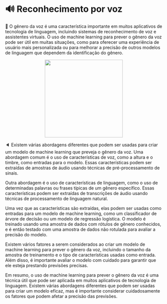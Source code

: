 # 🔊 Reconhecimento por voz
🚻 O gênero da voz é uma característica importante em muitos aplicativos de tecnologia de linguagem, incluindo sistemas de reconhecimento de voz e assistentes virtuais. O uso de machine learning para prever o gênero da voz pode ser útil em muitas situações, como para oferecer uma experiência de usuário mais personalizada ou para melhorar a precisão de outros modelos de linguagem que dependem da identificação do gênero.
<p align="center"><img src="https://user-images.githubusercontent.com/100495133/211419305-f230cbc7-5e73-4ce0-9eae-70a9195d4abf.jpg" height="250px"></p>

🔈 Existem várias abordagens diferentes que podem ser usadas para criar um modelo de machine learning que preveja o gênero da voz. Uma abordagem comum é o uso de características de voz, como a altura e o timbre, como entradas para o modelo. Essas características podem ser extraídas de amostras de áudio usando técnicas de pré-processamento de sinais.

Outra abordagem é o uso de características de linguagem, como o uso de determinadas palavras ou frases típicas de um gênero específico. Essas características podem ser extraídas de transcrições de áudio usando técnicas de processamento de linguagem natural.

Uma vez que as características são extraídas, elas podem ser usadas como entradas para um modelo de machine learning, como um classificador de árvore de decisão ou um modelo de regressão logística. O modelo é treinado usando uma amostra de dados com rótulos de gênero conhecidos, e é então testado com uma amostra de dados não rotulada para avaliar a precisão do modelo.

Existem vários fatores a serem considerados ao criar um modelo de machine learning para prever o gênero da voz, incluindo o tamanho da amostra de treinamento e o tipo de características usadas como entrada. Além disso, é importante avaliar o modelo com cuidado para garantir que ele esteja prestando previsões precisas.

Em resumo, o uso de machine learning para prever o gênero da voz é uma técnica útil que pode ser aplicada em muitos aplicativos de tecnologia de linguagem. Existem várias abordagens diferentes que podem ser usadas para criar um modelo eficaz, mas é importante considerar cuidadosamente os fatores que podem afetar a precisão das previsões.
